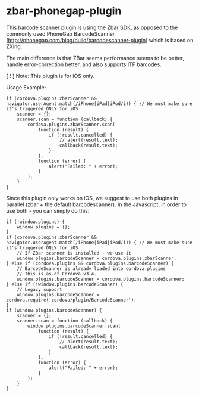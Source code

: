 zbar-phonegap-plugin
====================

This barcode scanner plugin is using the Zbar SDK, as opposed to the commonly used PhoneGap BarcodeScanner (http://phonegap.com/blog/build/barcodescanner-plugin) which is based on ZXing.

The main difference is that ZBar seems performance seems to be better, handle error-correction better, and also supports ITF barcodes.

[ ! ] Note:
This plugin is for iOS only.

Usage Example:

```
if (cordova.plugins.zbarScanner && navigator.userAgent.match(/iPhone|iPad|iPod/i)) { // We must make sure it's triggered ONLY for iOS
	scanner = {};
	scanner.scan = function (callback) {
		cordova.plugins.zbarScanner.scan(
			function (result) {
				if (!result.cancelled) {
					// alert(result.text);
					callback(result.text);
				}
			},
			function (error) {
				alert("Failed: " + error);
			}
		);
	}
}
```

Since this plugin only works on iOS, we suggest to use both plugins in parallel (zbar + the default barcodescanner).
In the Javascript, in order to use both - you can simply do this:

```
if (!window.plugins) {
	window.plugins = {};
}
if (cordova.plugins.zbarScanner && navigator.userAgent.match(/iPhone|iPad|iPod/i)) { // We must make sure it's triggered ONLY for iOS
	// If ZBar scanner is installed - we use it
	window.plugins.barcodeScanner = cordova.plugins.zbarScanner;
} else if (cordova.plugins && cordova.plugins.barcodeScanner) {
	// BarcodeScanner is already loaded into cordova.plugins
	// This is as-of Cordova v3.4.
	window.plugins.barcodeScanner = cordova.plugins.barcodeScanner;
} else if (!window.plugins.barcodeScanner) {
	// Legacy support
	window.plugins.barcodeScanner = cordova.require('cordova/plugin/BarcodeScanner');
}
if (window.plugins.barcodeScanner) {
	scanner = {};
	scanner.scan = function (callback) {
		window.plugins.barcodeScanner.scan(
			function (result) {
				if (!result.cancelled) {
					// alert(result.text);
					callback(result.text);
				}
			},
			function (error) {
				alert("Failed: " + error);
			}
		);
	}
}
```

